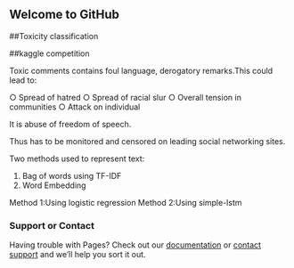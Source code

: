 ## Welcome to GitHub

##Toxicity classification

##kaggle competition

Toxic comments contains foul language, derogatory remarks.This could lead to: 

○ Spread of hatred
○ Spread of racial slur
○ Overall tension in communities
○ Attack on individual 

It is abuse of freedom of speech.

Thus has to be monitored and censored on leading social networking sites. 

Two methods used to represent text: 
1. Bag of words using TF-IDF 
2. Word Embedding

Method 1:Using logistic regression
Method 2:Using simple-lstm

### Support or Contact

Having trouble with Pages? Check out our [documentation](https://help.github.com/categories/github-pages-basics/) or [contact support](https://github.com/contact) and we’ll help you sort it out.
